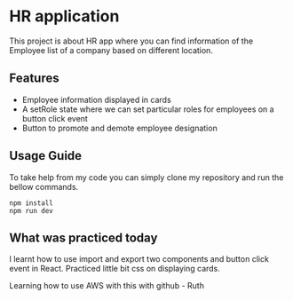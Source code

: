 # HR application

This project is about HR app where you can find information of the Employee list of a company based on different location.

## Features

- Employee information displayed in cards
- A setRole state where we can set particular roles for employees on a button click event
- Button to promote and demote employee designation

## Usage Guide

To take help from my code you can simply clone my repository and run the bellow commands.

```react
npm install
npm run dev
```

## What was practiced today

I learnt how to use import and export two components and button click event in React. Practiced little bit css on displaying cards.

Learning how to use AWS with this with github - Ruth 